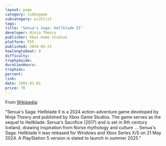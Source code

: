 ```yaml
---
layout: page
category: videogame
subcategory: wishlist
tags:
title: "Senua's Saga: Hellblade II"
developer: Ninja Theory
publisher: Xbox Game Studios
platform: PS5
published: 2024-05-21
howlongtobeat: 9
difficulty:
trophyGuide:
durationHours:
trophies:
percent:
link:
date: 1991-01-01
price: 70
---
```


From [Wikipedia](https://en.wikipedia.org/wiki/Senua%27s_Saga:_Hellblade_II):

"Senua's Saga: Hellblade II is a 2024 action-adventure game developed by Ninja Theory and published by Xbox Game Studios. The game serves as the sequel to Hellblade: Senua's Sacrifice (2017) and is set in 9th century Iceland, drawing inspiration from Norse mythology and culture ... Senua's Saga: Hellblade II was released for Windows and Xbox Series X/S on 21 May 2024. A PlayStation 5 version is slated to launch in summer 2025."
